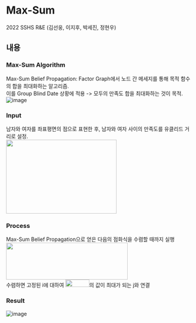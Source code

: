 Max-Sum
========
2022 SSHS R&E 
(김선웅, 이지후, 박세진, 정현우)

내용
--------

### Max-Sum Algorithm
Max-Sum Belief Propagation: Factor Graph에서 노드 간 메세지를 통해 목적 함수의 합을 최대화하는 알고리즘.  
이를 Group Blind Date 상황에 적용 -> 모두의 만족도 합을 최대화하는 것이 목적.  
![image](https://user-images.githubusercontent.com/35063338/170415829-e2c5c1bb-147b-4d9a-ac1f-114f0ea98894.png)

### Input
남자와 여자를 좌표평면의 점으로 표현한 후, 남자와 여자 사이의 만족도를 유클리드 거리로 설정.  
<img src="https://user-images.githubusercontent.com/35063338/170417792-c08cb4cb-4052-4e70-88ea-d40a5f5f572b.png" width="300" height="200"/>

### Process
Max-Sum Belief Propagation으로 얻은 다음의 점화식을 수렴할 때까지 실행  
<img src="https://user-images.githubusercontent.com/35063338/170418111-c38a2e22-983c-4171-9cb3-e657d3cb2c71.png" width="330" height="100"/>  
수렴하면 고정된 i에 대하여 <img src="https://user-images.githubusercontent.com/35063338/170420172-e7f55132-b45b-45ae-acaf-7c0b31d39ad8.png" width="65" height="20"/>의 값이 최대가 되는 j와 연결

### Result
![image](https://user-images.githubusercontent.com/35063338/170419394-af59ed98-cf0a-4415-b140-668ba7679efd.png)

